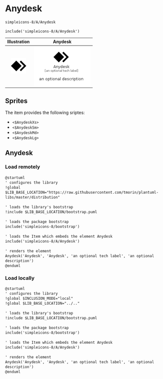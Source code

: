 # Anydesk


```text
simpleicons-8/A/Anydesk
```

```text
include('simpleicons-8/A/Anydesk')
```



| Illustration | Anydesk |
| :---: | :---: |
| ![illustration for Illustration](../../simpleicons-8/A/Anydesk.png) | ![illustration for Anydesk](../../simpleicons-8/A/Anydesk.Local.png) |



## Sprites
The item provides the following sriptes:

- `<$AnydeskXs>`
- `<$AnydeskSm>`
- `<$AnydeskMd>`
- `<$AnydeskLg>`





## Anydesk

### Load remotely
```plantuml
@startuml
' configures the library
!global $LIB_BASE_LOCATION="https://raw.githubusercontent.com/tmorin/plantuml-libs/master/distribution"

' loads the library's bootstrap
!include $LIB_BASE_LOCATION/bootstrap.puml

' loads the package bootstrap
include('simpleicons-8/bootstrap')

' loads the Item which embeds the element Anydesk
include('simpleicons-8/A/Anydesk')

' renders the element
Anydesk('Anydesk', 'Anydesk', 'an optional tech label', 'an optional description')
@enduml
```

### Load locally
```plantuml
@startuml
' configures the library
!global $INCLUSION_MODE="local"
!global $LIB_BASE_LOCATION="../.."

' loads the library's bootstrap
!include $LIB_BASE_LOCATION/bootstrap.puml

' loads the package bootstrap
include('simpleicons-8/bootstrap')

' loads the Item which embeds the element Anydesk
include('simpleicons-8/A/Anydesk')

' renders the element
Anydesk('Anydesk', 'Anydesk', 'an optional tech label', 'an optional description')
@enduml
```

